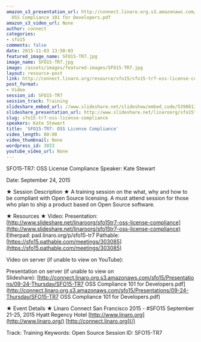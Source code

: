 ```yaml
---
amazon_s3_presentation_url: http://connect.linaro.org.s3.amazonaws.com/sfo15/Presentations/09-24-Thursday/SFO15-TR7
  OSS Compliance 101 for Developers.pdf
amazon_s3_video_url: None
author: connect
categories:
- sfo15
comments: false
date: 2015-11-03 13:50:03
featured_image_name: SFO15-TR7.jpg
image_name: SFO15-TR7.jpg
image: /assets/images/featured-images/SFO15-TR7.jpg
layout: resource-post
link: http://connect.linaro.org/resource/sfo15/sfo15-tr7-oss-license-compliance/
post_format:
- Video
session_id: SFO15-TR7
session_track: Training
slideshare_embed_url: //www.slideshare.net/slideshow/embed_code/53988135
slideshare_presentation_url: http://www.slideshare.net/linaroorg/sfo15tr7-oss-license-compliance
slug: sfo15-tr7-oss-license-compliance
speakers: Kate Stewart
title: 'SFO15-TR7: OSS License Compliance'
video_length: 00:00
video_thumbnail: None
wordpress_id: 3033
youtube_video_url: None
---
```


SFO15-TR7: OSS License Compliance
Speaker: Kate Stewart

Date: September 24, 2015

★ Session Description ★
A training session on the what, why and how to be compliant with Open Source licensing. A must attend session for those who plan to ship a product based on Open Source software.

★ Resources ★
Video:
Presentation: [http://www.slideshare.net/linaroorg/sfo15tr7-oss-license-compliance](http://www.slideshare.net/linaroorg/sfo15tr7-oss-license-compliance)
Etherpad: pad.linaro.org/p/sfo15-tr7
Pathable: [https://sfo15.pathable.com/meetings/303085](https://sfo15.pathable.com/meetings/303085)

Video on server (if unable to view on YouTube):

Presentation on server (if unable to view on Slideshare): [http://connect.linaro.org.s3.amazonaws.com/sfo15/Presentations/09-24-Thursday/SFO15-TR7 OSS Compliance 101 for Developers.pdf](http://connect.linaro.org.s3.amazonaws.com/sfo15/Presentations/09-24-Thursday/SFO15-TR7 OSS Compliance 101 for Developers.pdf)

★ Event Details ★
Linaro Connect San Francisco 2015 - #SFO15
September 21-25, 2015
Hyatt Regency Hotel
[http://www.linaro.org](http://www.linaro.org/)
[http://connect.linaro.org](/)



Track: Training
Keywords: Open Source
Session ID: SFO15-TR7
